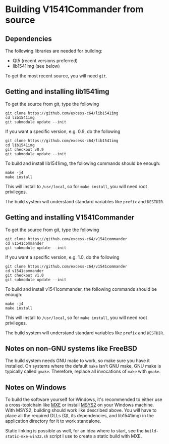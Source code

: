 # Building V1541Commander from source

## Dependencies

The following libraries are needed for building:

* Qt5 (recent versions preferred)
* lib1541img (see below)

To get the most recent source, you will need `git`.

## Getting and installing lib1541img

To get the source from git, type the following

    git clone https://github.com/excess-c64/lib1541img
    cd lib1541img
    git submodule update --init

If you want a specific version, e.g. 0.9, do the following

    git clone https://github.com/excess-c64/lib1541img
    cd lib1541img
    git checkout v0.9
    git submodule update --init

To build and install lib1541img, the following commands should be enough:

    make -j4
    make install

This will install to `/usr/local`, so for `make install`, you will need root
privileges.

The build system will understand standard variables like `prefix` and
`DESTDIR`.

## Getting and installing V1541Commander

To get the source from git, type the following

    git clone https://github.com/excess-c64/v1541commander
    cd v1541commander
    git submodule update --init

If you want a specific version, e.g. 1.0, do the following

    git clone https://github.com/excess-c64/v1541commander
    cd v1541commander
    git checkout v1.0
    git submodule update --init

To build and install v1541commander, the following commands should be enough:

    make -j4
    make install

This will install to `/usr/local`, so for `make install`, you will need root
privileges.

The build system will understand standard variables like `prefix` and
`DESTDIR`.

## Notes on non-GNU systems like FreeBSD

The build system needs GNU make to work, so make sure you have it installed.
On systems where the default `make` isn't GNU make, GNU make is typically
called `gmake`. Therefore, replace all invocations of `make` with `gmake`.

## Notes on Windows

To build the software yourself for Windows, it's recommended to either use a
cross-toolchain like [MXE](https://mxe.cc/) or install
[MSYS2](https://www.msys2.org/) on your Windows machine. With MSYS2, building
should work like described above. You will have to place all the required
DLLs (Qt, its dependencies, and lib1541img) in the application directory for
it to work standalone.

Static linking is possible as well, for an idea where to start, see the
`build-static-mxe-win32.sh` script I use to create a static build with MXE.

